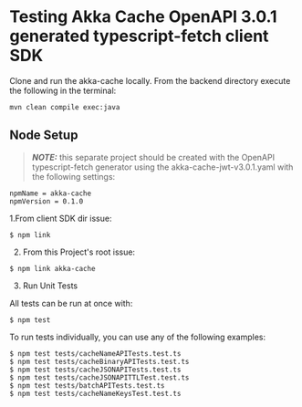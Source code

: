 # Testing Akka Cache OpenAPI 3.0.1 generated typescript-fetch client SDK

Clone and run the akka-cache locally. From the backend directory execute the following in the terminal: 
```
mvn clean compile exec:java
```

## Node Setup
> **_NOTE:_** this separate project should be created with the OpenAPI typescript-fetch generator using the akka-cache-jwt-v3.0.1.yaml with the following settings:
```
npmName = akka-cache
npmVersion = 0.1.0
```
1.From client SDK dir issue:
```
$ npm link
```
2. From this Project's root issue:
```
$ npm link akka-cache
```

3. Run Unit Tests

All tests can be run at once with:
```
$ npm test
```

To run tests individually, you can use any of the following examples:

```
$ npm test tests/cacheNameAPITests.test.ts
$ npm test tests/cacheBinaryAPITests.test.ts
$ npm test tests/cacheJSONAPITests.test.ts
$ npm test tests/cacheJSONAPITTLTest.test.ts
$ npm test tests/batchAPITests.test.ts
$ npm test tests/cacheNameKeysTest.test.ts
```

